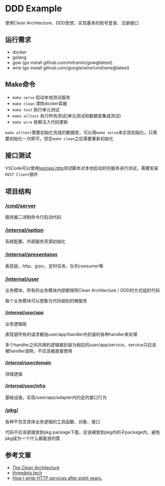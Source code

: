 # DDD Example

使用Clean Architecture、DDD思想，实现基本的账号登录、注册接口

## 运行需求

- docker
- golang
- gow (go install github.com/mitranim/gow@latest)
- wire (go install github.com/google/wire/cmd/wire@latest)

## Make命令

- `make serve` 启动本地测试服务
- `make clean` 清除docker容器
- `make test` 执行单元测试
- `make alltest` 执行所有测试(单元测试和数据库集成测试)
- `make wire` 依赖注入代码更新

`make alltest`需要初始化完成的数据库，可以用`make serve`来实现初始化，只需要初始化一次即可，但在`make clean`之后需要重新初始化

## 接口测试

VSCode可以使用[test/api.http](./test/api.http)测试脚本对本地启动好的服务进行测试，需要安装`REST Client`插件

## 项目结构

### [/cmd/server](./cmd/server/)

服务器二进制命令行启动代码

### [/internal/option](./internal/option/)

系统配置，外部服务资源初始化

### [/internal/presentaion](./internal/presentation/)

表现层，http、grpc、定时任务、队列consumer等

### [/internal/user](./internal/user/)

业务模块，所有的业务模块内部都按照Clean Architecture / DDD的方式组织代码

每个业务模块可以想象为代码级别的微服务

#### [/internal/user/app](./internal/user/app/)

业务逻辑层

表现层所有的请求都由user/app/handler内封装的各种handler来处理

多个handler之间共用的逻辑被封装为相应的user/app/service，service只应该被handler调用，不应该被直接使用

#### [/internal/user/domain](./internal/user/domain/)

领域逻辑

#### [/internal/user/infra](./internal/user/infra/)

基础设施，实现/user/app/adapter内约定的接口行为

### [/pkg/](./pkg/)

各种不包含具体业务逻辑的工具函数、对象、接口

代码不应该直接放到pkg package下面，应该被放到pkg内的子package内，避免pkg成为一个什么都能放的筐

## 参考文章

- [The Clean Architecture](https://blog.cleancoder.com/uncle-bob/2012/08/13/the-clean-architecture.html)
- [threedots.tech](https://threedots.tech/)
- [How I write HTTP services after eight years.](https://pace.dev/blog/2018/05/09/how-I-write-http-services-after-eight-years.html)
